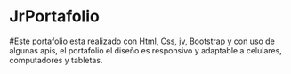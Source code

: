 # JrPortafolio
#Este portafolio esta realizado con Html, Css, jv, Bootstrap y con uso de algunas apis, el portafolio el diseño es responsivo y adaptable a celulares, computadores y tabletas. 

